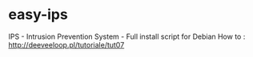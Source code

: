 easy-ips
========

IPS - Intrusion Prevention System - Full install script for Debian 
How to : http://deeveeloop.pl/tutoriale/tut07
